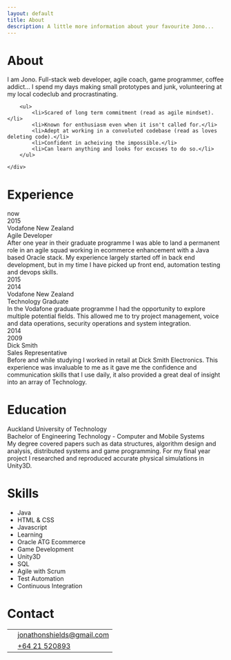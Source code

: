```yaml
---
layout: default
title: About
description: A little more information about your favourite Jono...
---
```

<div class="page">
<h1 class="portfolio-header">About</h1>

<div class="timeline">
    <div class="timeline-experience">
        <p>I am Jono. Full-stack web developer, agile coach, game programmer, coffee addict... I spend my days making small prototypes and junk, volunteering at my local codeclub and procrastinating.</p>

        <ul>
            <li>Scared of long term commitment (read as agile mindset).</li>
            <li>Known for enthusiasm even when it isn't called for.</li>
            <li>Adept at working in a convoluted codebase (read as loves deleting code).</li>
            <li>Confident in acheiving the impossible.</li>
            <li>Can learn anything and looks for excuses to do so.</li>
        </ul>

    </div>
</div>



<h1 class="portfolio-header">Experience</h1>

<div class="timeline">
    <div class="timeline-date">
        <div>now</div>
        <div class="timeline-marker"><i class="fa fa-long-arrow-up" aria-hidden="true"></i></div>
        <div>2015</div>
    </div>
    <div class="timeline-experience">
        <div class="timeline-employer">Vodafone New Zealand</div>
        <div class="timeline-role">Agile Developer</div>
        <div class="timeline-description">After one year in their graduate programme I was able to land a permanent role in an agile squad working in ecommerce enhancement with a Java based Oracle stack. My experience largely started off in back end development, but in my time I have picked up front end, automation testing and devops skills.</div>
    </div>
</div>

<div class="timeline">
    <div class="timeline-date">
        <div>2015</div>
        <div class="timeline-marker"><i class="fa fa-long-arrow-up" aria-hidden="true"></i></div>
        <div>2014</div>
    </div>
    <div class="timeline-experience">
        <div class="timeline-employer">Vodafone New Zealand</div>
        <div class="timeline-role">Technology Graduate</div>
        <div class="timeline-description">In the Vodafone graduate programme I had the opportunity to explore multiple potential fields. This allowed me to try project management, voice and data operations, security operations and system integration.</div>
    </div>
</div>

<div class="timeline">
    <div class="timeline-date">
        <div>2014</div>
        <div class="timeline-marker"><i class="fa fa-long-arrow-up" aria-hidden="true"></i></div>
        <div>2009</div>
    </div>
    <div class="timeline-experience">
        <div class="timeline-employer">Dick Smith</div>
        <div class="timeline-role">Sales Representative</div>
        <div class="timeline-description">Before and while studying I worked in retail at Dick Smith Electronics. This experience was invaluable to me as it gave me the confidence and communication skills that I use daily, it also provided a great deal of insight into an array of Technology.</div>
    </div>
</div>

<h1 class="portfolio-header">Education</h1>
<div class="timeline">
    <div class="timeline-experience">
        <div class="timeline-employer">Auckland University of Technology</div>
        <div class="timeline-role">Bachelor of Engineering Technology - Computer and Mobile Systems</div>
        <div class="timeline-description">My degree covered papers such as data structures, algorithm design and analysis, distributed systems and game programming. For my final year project I researched and reproduced accurate physical simulations in Unity3D.</div>
    </div>
</div>

<h1 class="portfolio-header">Skills</h1>
<div id="skills">
    <ul>
        <li>Java</li>
        <li>HTML & CSS</li>
        <li>Javascript</li>
        <li>Learning</li>
        <li>Oracle ATG Ecommerce</li>
        <li>Game Development</li>
        <li>Unity3D</li>
        <li>SQL</li>
        <li>Agile with Scrum</li>
        <li>Test Automation</li>
        <li>Continuous Integration</li>
    </ul>
</div>

<h1 class="portfolio-header">Contact</h1>
<table id="contact">
    <tbody>
<!--
    <tr>
        <td class="table-center"><i class="fa fa-github-alt" aria-hidden="true"></i></td>
        <td><a href="https://github.com/foopod">foopod</a></td>
    </tr>
    <tr>
        <td class="table-center"><i class="fa fa-twitter" aria-hidden="true"></i></td>
        <td><a href="https://twitter.com/foocodes">@foocodes</a></td>
    </tr>
-->
    <tr>
        <td class="table-center"><i class="fa fa-envelope" aria-hidden="true"></i></td>
        <td><a href="mailto:jonathonshields@gmail.com">jonathonshields@gmail.com</a></td>
    </tr>
    <tr>
        <td class="table-center"><i class="fa fa-phone" aria-hidden="true"></i></td>
        <td><a href="tel:+6421520893">+64 21 520893</a></td>
    </tr>
    </tbody>
</table>

</div>
